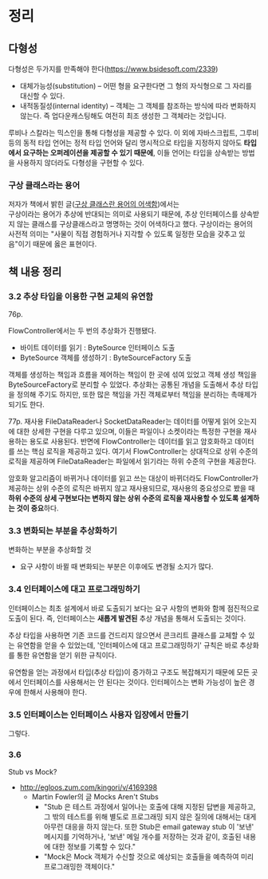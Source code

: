 # 정리

## 다형성

다형성은 두가지를 만족해야 한다(https://www.bsidesoft.com/2339)
- 대체가능성(substitution) – 어떤 형을 요구한다면 그 형의 자식형으로 그 자리를 대신할 수 있다.
- 내적동질성(internal identity) – 객체는 그 객체를 참조하는 방식에 따라 변화하지 않는다. 즉 업다운캐스팅해도 여전히 최조 생성한 그 객체라는 것입니다.

루비나 스칼라는 믹스인을 통해 다형성을 제공할 수 있다. 이 외에 자바스크립트, 그루비 등의 동적 타입 언어는 정적 타입 언어와 달리 명시적으로 타입을 지정하지 않아도 **타입에서 요구하는 오퍼레이션을 제공할 수 있기 때문에**, 이들 언어는 타입을 상속받는 방법을 사용하지 않더라도 다형성을 구현할 수 있다.

### 구상 클래스라는 용어
저자가 책에서 밝힌 글([구상 클래스란 용어의 어색함](https://javacan.tistory.com/253))에서는  
구상이라는 용어가 추상에 반대되는 의미로 사용되기 때문에, 추상 인터페이스를 상속받지 않는 클래스를 구상클래스라고 명명하는 것이 어색하다고 했다.
구상이라는 용어의 사전적 의미는 "사물이 직접 경험하거나 지각할 수 있도록 일정한 모습을 갖추고 있음"이기 때문에 옳은 표현이다.

## 책 내용 정리

### 3.2 추상 타입을 이용한 구현 교체의 유연함

76p.

FlowController에서는 두 번의 추상화가 진행됐다.
- 바이트 데이터를 읽기 : ByteSource 인터페이스 도출
- ByteSource 객체를 생성하기 : ByteSourceFactory 도출

객체를 생성하는 책임과 흐름을 제어하는 책임이 한 곳에 섞여 있었고 객체 생성 책임을 ByteSourceFactory로 분리할 수 있었다.
추상화는 공통된 개념을 도출해서 추상 타입을 정의해 주기도 하지만, 또한 많은 책임을 가진 객체로부터 책임을 분리하는 촉매제가 되기도 한다.

77p. 재사용
FileDataReader나 SocketDataReader는 데이터를 어떻게 읽어 오는지에 대한 상세한 구현을 다루고 있으며, 이들은 파일이나 소켓이라는 특정한 구현을 재사용하는 용도로 사용된다. 반면에 FlowController는 데이터를 읽고 암호화하고 데이터를 쓰는 핵심 로직을 제공하고 있다. 여기서 FlowController는 상대적으로 상위 수준의 로직을 제공하며 FileDataReader는 파일에서 읽기라는 하위 수준의 구현을 제공한다.

암호화 알고리즘이 바뀌거나 데이터를 읽고 쓰는 대상이 바뀌더라도 FlowController가 제공하는 상위 수준의 로직은 바뀌지 않고 재사용되므로, 재사용의 중요성으로 봤을 때 **하위 수준의 상세 구현보다는 변하지 않는 상위 수준의 로직을 재사용할 수 있도록 설계하는 것이 중요**하다.

### 3.3 변화되는 부분을 추상화하기

변화하는 부분을 추상화할 것
- 요구 사항이 바뀔 때 변화되는 부분은 이후에도 변경될 소지가 많다.

### 3.4 인터페이스에 대고 프로그래밍하기

인터페이스는 최초 설계에서 바로 도출되기 보다는 요구 사항의 변화와 함께 점진적으로 도출이 된다. 즉, 인터페이스는 **새롭게 발견된** 추상 개념을 통해서 도출되는 것이다.

추상 타입을 사용하면 기존 코드를 건드리지 않으면서 콘크리트 클래스를 교체할 수 있는 유연함을 얻을 수 있었는데, '인터페이스에 대고 프로그래밍하기' 규칙은 바로 추상화를 통한 유연함을 얻기 위한 규칙이다.

유연함을 얻는 과정에서 타입(추상 타입)이 증가하고 구조도 복잡해지기 때문에 모든 곳에서 인터페이스를 사용해서는 안 된다는 것이다. 인터페이스는 변화 가능성이 높은 경우에 한해서 사용해야 한다.

### 3.5 인터페이스는 인터페이스 사용자 입장에서 만들기

그렇다.

### 3.6 

Stub vs Mock?
- http://egloos.zum.com/kingori/v/4169398
    - Martin Fowler의 글 Mocks Aren't Stubs
        - "Stub 은 테스트 과정에서 일어나는 호출에 대해 지정된 답변을 제공하고, 그 밖의 테스트를 위해 별도로 프로그래밍 되지 않은 질의에 대해서는 대게 아무런 대응을 하지 않는다. 또한 Stub은 email gateway stub 이 '보낸' 메시지를 기억하거나, '보낸' 메일 개수를 저장하는 것과 같이, 호출된 내용에 대한 정보를 기록할 수 있다."
        - "Mock은 Mock 객체가 수신할 것으로 예상되는 호출들을 예측하여 미리 프로그래밍한 객체이다."























